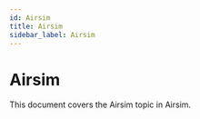 ```yaml
---
id: Airsim
title: Airsim
sidebar_label: Airsim
---
```


# Airsim

This document covers the Airsim topic in Airsim.